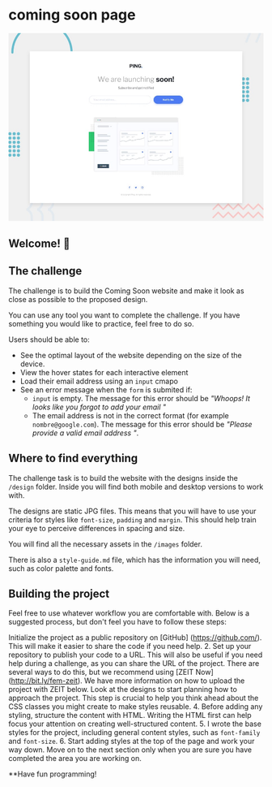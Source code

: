 # coming soon page

![Challenge design preview](./design/desktop-preview.jpg)

## Welcome! 👋

## The challenge

The challenge is to build the Coming Soon website and make it look as close as possible to the proposed design.

You can use any tool you want to complete the challenge. If you have something you would like to practice, feel free to do so.

Users should be able to:

- See the optimal layout of the website depending on the size of the device.
- View the hover states for each interactive element
- Load their email address using an `input` cmapo
- See an error message when the `form` is submited if:
	- `input` is empty. The message for this error should be *"Whoops! It looks like you forgot to add your email "*
	- The email address is not in the correct format (for example `nombre@google.com`). The message for this error should be *"Please provide a valid email address "*.

## Where to find everything

The challenge task is to build the website with the designs inside the `/design` folder. Inside you will find both mobile and desktop versions to work with.

The designs are static JPG files. This means that you will have to use your criteria for styles like `font-size`, `padding` and `margin`. This should help train your eye to perceive differences in spacing and size.

You will find all the necessary assets in the `/images` folder.

There is also a `style-guide.md` file, which has the information you will need, such as color palette and fonts.

## Building the project

Feel free to use whatever workflow you are comfortable with. Below is a suggested process, but don't feel you have to follow these steps:

Initialize the project as a public repository on [GitHub] (https://github.com/).
This will make it easier to share the code if you need help.
2. Set up your repository to publish your code to a URL. 
This will also be useful if you need help during a challenge, as you can share the URL of the project.
There are several ways to do this, but we recommend using [ZEIT Now] (http://bit.ly/fem-zeit). 
We have more information on how to upload the project with ZEIT below.
Look at the designs to start planning how to approach the project.
This step is crucial to help you think ahead about the CSS classes you might create to make styles reusable.
4. Before adding any styling, structure the content with HTML. Writing the HTML first can help focus your attention on creating well-structured content.
5. I wrote the base styles for the project, including general content styles, such as `font-family` and `font-size`.
6. Start adding styles at the top of the page and work your way down. Move on to the next section only when you are sure you have completed the area you are working on.

**Have fun programming!

